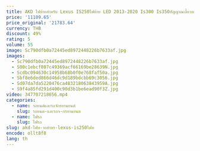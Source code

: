 ```yaml
---
title: AKD ไฟท้ายสำหรับ Lexus IS250ไฟท้าย LED 2013-2020 Is300 Is350สัญญาณเลี้ยวหลังตัดหมอกอุปกรณ์ IS200ยานยนต์
price: '11109.65'
price_original: '21783.64'
currency: THB
discount: 49%
rating: 5
volume: 55
image: Sc790dfb0a72445ed8972448226b7633af.jpg
images:
  - Sc790dfb0a72445ed8972448226b7633af.jpg
  - S00c1ebcf807c49369acf66169be28639N.jpg
  - Scdbc094630c14958b68b0f0e768faf50a.jpg
  - Sbf8e6ded866d46dc9d189bdcbb69c3056.jpg
  - Sd07da7da5220476ca483218063843959A.jpg
  - S9f4a85fd291d400c90d3b1be6ead90f3Z.jpg
video: 347707218656.mp4
categories:
  - name: รถยนต์และรถจักรยานยนต์
    slug: รถยนต-และรถจ-กรยานยนต
  - name: ไฟรถ
    slug: ไฟรถ
slug: akd-ไฟท-ายสำหร-lexus-is250ไฟท
encode: ollt8f8
lang: th
---
```

  